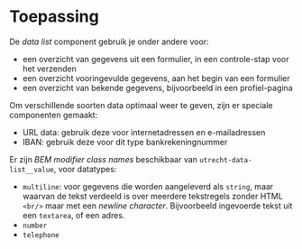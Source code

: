 <!-- @license CC0-1.0 -->

# Toepassing

De _data list_ component gebruik je onder andere voor:

- een overzicht van gegevens uit een formulier, in een controle-stap voor het verzenden
- een overzicht vooringevulde gegevens, aan het begin van een formulier
- een overzicht van bekende gegevens, bijvoorbeeld in een profiel-pagina

Om verschillende soorten data optimaal weer te geven, zijn er speciale componenten gemaakt:

- URL data: gebruik deze voor internetadressen en e-mailadressen
- IBAN: gebruik deze voor dit type bankrekeningnummer

Er zijn _BEM modifier class names_ beschikbaar van `utrecht-data-list__value`, voor datatypes:

- `multiline`: voor gegevens die worden aangeleverd als `string`, maar waarvan de tekst verdeeld is over meerdere tekstregels zonder HTML `<br/>` maar met een _newline character_. Bijvoorbeeld ingevoerde tekst uit een `textarea`, of een adres.
- `number`
- `telephone`
